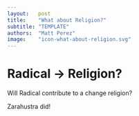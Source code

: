 ```yaml
---
layout:   post
title:    "What about Religion?"
subtitle: "TEMPLATE"
authors:  "Matt Perez"
image:    "icon-what-about-religion.svg"
---
```


<div style='display:none; '>
 <p>Will Radical change religion?</p>
</div>

<h1>Radical -> Religion?</h1>
 <p>Will Radical contribute to a change religion?</p>
 <p>Zarahustra did!</p>